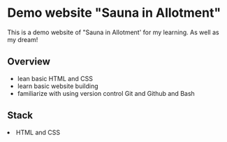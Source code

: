 <h1>Demo website "Sauna in Allotment"</h1>

This is a demo website of "Sauna in Allotment' for my learning. As well as my dream! 

<h2>Overview</h2>
<ul>
<li>lean basic HTML and CSS</li>
<li>learn basic website building</li>
<li>familiarize with using version control Git and Github and Bash</li>
</ul>
<h2>Stack</h2>
<li> HTML and CSS</li>


